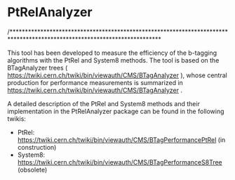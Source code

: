 # PtRelAnalyzer
/*************************************************************************************************************************

This tool has been developed to measure the efficiency of the b-tagging algorithms with the PtRel and System8 methods.
The tool is based on the BTagAnalyzer trees ( https://twiki.cern.ch/twiki/bin/viewauth/CMS/BTagAnalyzer ), whose central
production for performance measurements is summarized in https://twiki.cern.ch/twiki/bin/viewauth/CMS/BTagAnalyzer .

A detailed description of the PtRel and System8 methods and their implementation in the PtRelAnalyzer package can be found
in the following twikis: 
 - PtRel: https://twiki.cern.ch/twiki/bin/viewauth/CMS/BTagPerformancePtRel (in construction)
 - System8: https://twiki.cern.ch/twiki/bin/viewauth/CMS/BTagPerformanceS8Tree (obsolete)
